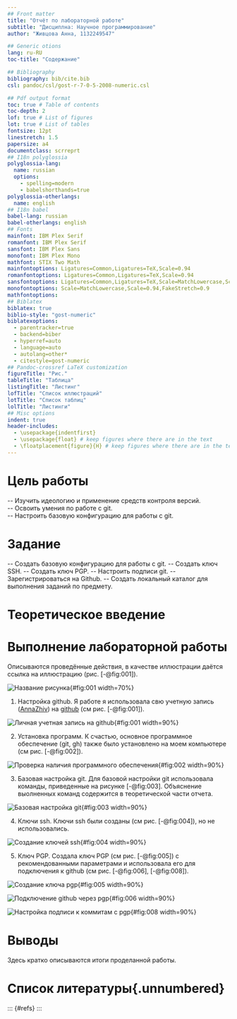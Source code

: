 ```yaml
---
## Front matter
title: "Отчёт по лабораторной работе"
subtitle: "Дисциплна: Научное программирование"
author: "Живцова Анна, 1132249547"

## Generic otions
lang: ru-RU
toc-title: "Содержание"

## Bibliography
bibliography: bib/cite.bib
csl: pandoc/csl/gost-r-7-0-5-2008-numeric.csl

## Pdf output format
toc: true # Table of contents
toc-depth: 2
lof: true # List of figures
lot: true # List of tables
fontsize: 12pt
linestretch: 1.5
papersize: a4
documentclass: scrreprt
## I18n polyglossia
polyglossia-lang:
  name: russian
  options:
	- spelling=modern
	- babelshorthands=true
polyglossia-otherlangs:
  name: english
## I18n babel
babel-lang: russian
babel-otherlangs: english
## Fonts
mainfont: IBM Plex Serif
romanfont: IBM Plex Serif
sansfont: IBM Plex Sans
monofont: IBM Plex Mono
mathfont: STIX Two Math
mainfontoptions: Ligatures=Common,Ligatures=TeX,Scale=0.94
romanfontoptions: Ligatures=Common,Ligatures=TeX,Scale=0.94
sansfontoptions: Ligatures=Common,Ligatures=TeX,Scale=MatchLowercase,Scale=0.94
monofontoptions: Scale=MatchLowercase,Scale=0.94,FakeStretch=0.9
mathfontoptions:
## Biblatex
biblatex: true
biblio-style: "gost-numeric"
biblatexoptions:
  - parentracker=true
  - backend=biber
  - hyperref=auto
  - language=auto
  - autolang=other*
  - citestyle=gost-numeric
## Pandoc-crossref LaTeX customization
figureTitle: "Рис."
tableTitle: "Таблица"
listingTitle: "Листинг"
lofTitle: "Список иллюстраций"
lotTitle: "Список таблиц"
lolTitle: "Листинги"
## Misc options
indent: true
header-includes:
  - \usepackage{indentfirst}
  - \usepackage{float} # keep figures where there are in the text
  - \floatplacement{figure}{H} # keep figures where there are in the text
---
```


# Цель работы

-- Изучить идеологию и применение средств контроля версий.    
-- Освоить умения по работе с git.    
-- Настроить базовую конфигурацию для работы с git.    

# Задание

-- Создать базовую конфигурацию для работы с git.
-- Создать ключ SSH.
-- Создать ключ PGP.
-- Настроить подписи git.
-- Зарегистрироваться на Github.
-- Создать локальный каталог для выполнения заданий по предмету.

# Теоретическое введение



# Выполнение лабораторной работы

Описываются проведённые действия, в качестве иллюстрации даётся ссылка на иллюстрацию (рис. [-@fig:001]).

![Название рисунка](image/placeimg_800_600_tech.jpg){#fig:001 width=70%}

1. Настройка github. Я работе я использовала свю учетную запись ([AnnaZhiv](https://github.com/AnnaZhiv)) на [github](https://github.com) (см рис. [-@fig:001]).

![Личная учетная запись на github](image/001.jpg){#fig:001 width=90%}

2. Установка программ. К счастью, основное программное обеспечение (git, gh) также было установлено на моем компьютере (см рис. [-@fig:002]).

![Проверка наличия программного обеспечения](image/002.jpg){#fig:002 width=90%}

3. Базовая настройка git. Для базовой настройки git  использовала команды, приведенные на рисунке [-@fig:003]. Объяснение выолненных команд содержится в теоретической части отчета.

![Базовая настройка git](image/003.jpg){#fig:003 width=90%}

4. Ключи ssh. Ключи ssh были созданы (см рис. [-@fig:004]), но не использовались.

![Создание ключей ssh](image/004.jpg){#fig:004 width=90%}

5. Ключ PGP. Создала ключ PGP (см рис. [-@fig:005]) с рекомендованными параметрами и использовала его для подключения к github (см рис. [-@fig:006], [-@fig:008]).

![Создание ключа pgp](image/005.jpg){#fig:005 width=90%}

![Подключение github через pgp](image/006.jpg){#fig:006 width=90%}

![Настройка подписи к коммитам с pgp](image/008.jpg){#fig:008 width=90%}

# Выводы

Здесь кратко описываются итоги проделанной работы.

# Список литературы{.unnumbered}

::: {#refs}
:::
